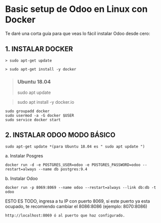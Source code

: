 # Basic setup de Odoo en Linux con Docker

Te daré una corta guía para que veas lo fácil instalar Odoo desde cero:

## 1. INSTALAR DOCKER

    > sudo apt-get update 
    
    > sudo apt-get install -y docker  

> ### Ubuntu 18.04
> sudo apt update

> sudo apt install -y docker.io

    sudo groupadd docker
    sudo usermod -a -G docker $USER
    sudo service docker start

## 2. INSTALAR ODOO MODO BÁSICO


    sudo apt-get update *(para Ubuntu 18.04 es " sudo apt update ")  


  a. Instalar Posgres


    docker run -d -e POSTGRES_USER=odoo -e POSTGRES_PASSWORD=odoo --restart=always --name db postgres:9.4


  b. Instalar Odoo


    docker run -p 8069:8069 --name odoo --restart=always --link db:db -t odoo


ESTO ES TODO, ingresa a tu IP con puerto 8069, si este puerto ya esta ocupado, te recomiendo cambiar el 8086:8086 (ejemplo: 8070:8086)


    http://localhost:8069 ó al puerto que haz configurado.
